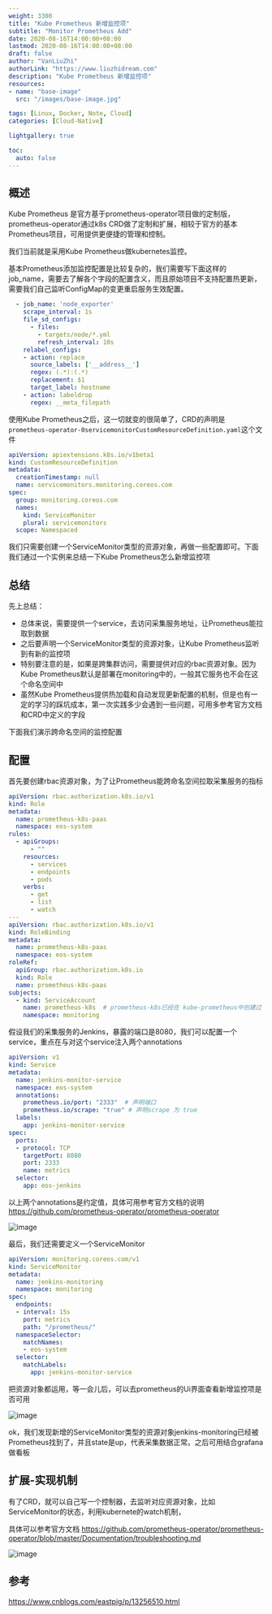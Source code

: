 ```yaml
---
weight: 3300
title: "Kube Prometheus 新增监控项"
subtitle: "Monitor Prometheus Add"
date: 2020-08-16T14:00:00+08:00
lastmod: 2020-08-16T14:00:00+08:00
draft: false
author: "VanLiuZhi"
authorLink: "https://www.liuzhidream.com"
description: "Kube Prometheus 新增监控项"
resources:
- name: "base-image"
  src: "/images/base-image.jpg"

tags: [Linux, Docker, Note, Cloud]
categories: [Cloud-Native]

lightgallery: true

toc:
  auto: false
---
```




<!--more-->

## 概述

Kube Prometheus 是官方基于prometheus-operator项目做的定制版，prometheus-operator通过k8s CRD做了定制和扩展，相较于官方的基本Prometheus项目，可用提供更便捷的管理和控制。

我们当前就是采用Kube Prometheus做kubernetes监控。

基本Prometheus添加监控配置是比较复杂的，我们需要写下面这样的job_name，需要去了解各个字段的配置含义，而且原始项目不支持配置热更新，需要我们自己监听ConfigMap的变更重启服务生效配置。

```yaml
  - job_name: 'node_exporter'
    scrape_interval: 1s
    file_sd_configs:
      - files:
        - targets/node/*.yml
        refresh_interval: 10s
    relabel_configs:
    - action: replace
      source_labels: ['__address__']
      regex: (.*):(.*)
      replacement: $1
      target_label: hostname
    - action: labeldrop
      regex: __meta_filepath
```

使用Kube Prometheus之后，这一切就变的很简单了，CRD的声明是`prometheus-operator-0servicemonitorCustomResourceDefinition.yaml`这个文件

```yaml
apiVersion: apiextensions.k8s.io/v1beta1
kind: CustomResourceDefinition
metadata:
  creationTimestamp: null
  name: servicemonitors.monitoring.coreos.com
spec:
  group: monitoring.coreos.com
  names:
    kind: ServiceMonitor
    plural: servicemonitors
  scope: Namespaced
```

我们只需要创建一个ServiceMonitor类型的资源对象，再做一些配置即可。下面我们通过一个实例来总结一下Kube Prometheus怎么新增监控项

## 总结

先上总结：

- 总体来说，需要提供一个service，去访问采集服务地址，让Prometheus能拉取到数据
- 之后要声明一个ServiceMonitor类型的资源对象，让Kube Prometheus监听到有新的监控项
- 特别要注意的是，如果是跨集群访问，需要提供对应的rbac资源对象。因为Kube Prometheus默认是部署在monitoring中的，一般其它服务也不会在这个命名空间中
- 虽然Kube Prometheus提供热加载和自动发现更新配置的机制，但是也有一定的学习的踩坑成本，第一次实践多少会遇到一些问题，可用多参考官方文档和CRD中定义的字段

下面我们演示跨命名空间的监控配置


## 配置

首先要创建rbac资源对象，为了让Prometheus能跨命名空间拉取采集服务的指标

```yaml
apiVersion: rbac.authorization.k8s.io/v1
kind: Role
metadata:
  name: prometheus-k8s-paas
  namespace: eos-system
rules:
  - apiGroups:
      - ""
    resources:
      - services
      - endpoints
      - pods
    verbs:
      - get
      - list
      - watch
---
apiVersion: rbac.authorization.k8s.io/v1
kind: RoleBinding
metadata:
  name: prometheus-k8s-paas
  namespace: eos-system
roleRef:
  apiGroup: rbac.authorization.k8s.io
  kind: Role
  name: prometheus-k8s-paas
subjects:
  - kind: ServiceAccount
    name: prometheus-k8s  # prometheus-k8s已经在 kube-prometheus中创建过
    namespace: monitoring
```

假设我们的采集服务的Jenkins，暴露的端口是8080，我们可以配置一个service，重点在与对这个service注入两个annotations

```yaml
apiVersion: v1
kind: Service
metadata:
  name: jenkins-monitor-service
  namespace: eos-system
  annotations:
    prometheus.io/port: "2333"  # 声明端口
    prometheus.io/scrape: "true" # 声明scrape 为 true
  labels: 
    app: jenkins-monitor-service
spec:
  ports:
  - protocol: TCP
    targetPort: 8080
    port: 2333
    name: metrics
  selector:
    app: eos-jenkins
```

以上两个annotations是约定值，具体可用参考官方文档的说明    https://github.com/prometheus-operator/prometheus-operator

![image](/images/monitor/monitor2.png)

最后，我们还需要定义一个ServiceMonitor

```yaml
apiVersion: monitoring.coreos.com/v1
kind: ServiceMonitor
metadata:
  name: jenkins-monitoring
  namespace: monitoring
spec:
  endpoints:
  - interval: 15s
    port: metrics
    path: "/prometheus/"
  namespaceSelector:
    matchNames:
    - eos-system
  selector:
    matchLabels:
      app: jenkins-monitor-service
```

把资源对象都运用，等一会儿后，可以去prometheus的Ui界面查看新增监控项是否可用

![image](/images/monitor/monitor1.png)

ok，我们发现新增的ServiceMonitor类型的资源对象jenkins-monitoring已经被Prometheus找到了，并且state是up，代表采集数据正常。之后可用结合grafana做看板

## 扩展-实现机制

有了CRD，就可以自己写一个控制器，去监听对应资源对象，比如ServiceMonitor的状态，利用kubernete的watch机制，

具体可以参考官方文档 https://github.com/prometheus-operator/prometheus-operator/blob/master/Documentation/troubleshooting.md

![image](/images/monitor/monitor3.png)

## 参考

https://www.cnblogs.com/eastpig/p/13256510.html